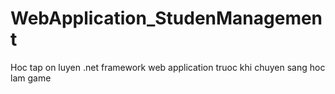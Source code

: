 # WebApplication_StudenManagement
Hoc tap on luyen .net framework web application truoc khi chuyen sang hoc lam game

